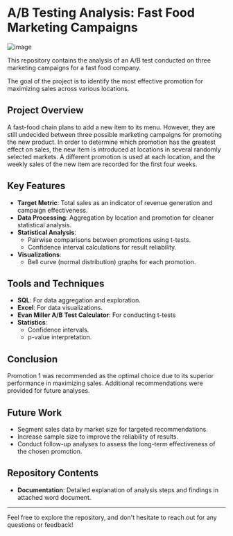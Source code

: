 # A/B Testing Analysis: Fast Food Marketing Campaigns

![image](https://github.com/user-attachments/assets/01aa9641-610c-4695-8aa9-4f3f658dd2f7)

This repository contains the analysis of an A/B test conducted on three marketing campaigns for a fast food company. 

The goal of the project is to identify the most effective promotion for maximizing sales across various locations.

## Project Overview

A fast-food chain plans to add a new item to its menu. However, they are still undecided between three possible marketing campaigns for promoting the new product. In order to determine which promotion has the greatest effect on sales, the new item is introduced at locations in several randomly selected markets. A different promotion is used at each location, and the weekly sales of the new item are recorded for the first four weeks.

## Key Features

- **Target Metric**: Total sales as an indicator of revenue generation and campaign effectiveness.
- **Data Processing**: Aggregation by location and promotion for cleaner statistical analysis.
- **Statistical Analysis**:
  - Pairwise comparisons between promotions using t-tests.
  - Confidence interval calculations for result reliability.
- **Visualizations**: 
  - Bell curve (normal distribution) graphs for each promotion.

## Tools and Techniques

- **SQL**: For data aggregation and exploration.
- **Excel**: For data visualizations.
- **Evan Miller A/B Test Calculator**: For conducting t-tests 
- **Statistics**:
  - Confidence intervals.
  - p-value interpretation.

## Conclusion

Promotion 1 was recommended as the optimal choice due to its superior performance in maximizing sales. Additional recommendations were provided for future analyses. 

## Future Work

- Segment sales data by market size for targeted recommendations.
- Increase sample size to improve the reliability of results.
- Conduct follow-up analyses to assess the long-term effectiveness of the chosen promotion.

## Repository Contents

- **Documentation**: Detailed explanation of analysis steps and findings in attached word document.

---
Feel free to explore the repository, and don't hesitate to reach out for any questions or feedback!

